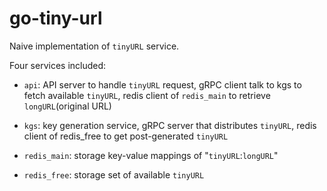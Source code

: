 # go-tiny-url

Naive implementation of `tinyURL` service.

Four services included:

* `api`: API server to handle `tinyURL` request, gRPC client talk to kgs to fetch available `tinyURL`, redis client of `redis_main` to retrieve `longURL`(original URL)

* `kgs`: key generation service, gRPC server that distributes `tinyURL`, redis client of redis_free to get post-generated `tinyURL`

* `redis_main`: storage key-value mappings of "`tinyURL`:`longURL`"

* `redis_free`: storage set of available `tinyURL`
